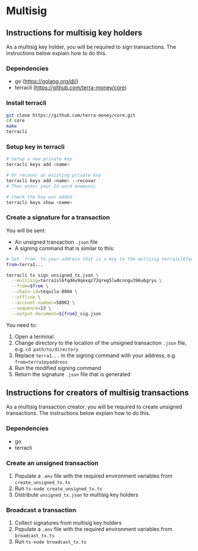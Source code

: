 # Multisig

## Instructions for multisig key holders

As a multisig key holder, you will be required to sign transactions.
The instructions below explain how to do this.

### Dependencies

- go (https://golang.org/dl/)
- terracli (https://github.com/terra-money/core)

### Install terracli

```sh
git clone https://github.com/terra-money/core.git
cd core
make
terracli
```

### Setup key in terracli

```sh
# Setup a new private key
terracli keys add <name>

# Or recover an existing private key
terracli keys add <name> --recover
# Then enter your 24 word mnemonic

# Check the key was added
terracli keys show <name>
```

### Create a signature for a transaction

You will be sent:
- An unsigned transaction `.json` file
- A signing command that is similar to this:

```sh
# Set `from` to your address that is a key to the multisig terra1sl6fqdmx9qexqz72qreg5lw8cnngu396u6gryu
from=terra1...

terracli tx sign unsigned_tx.json \
  --multisig=terra1sl6fqdmx9qexqz72qreg5lw8cnngu396u6gryu \
  --from=$from \
  --chain-id=tequila-0004 \
  --offline \
  --account-number=58002 \
  --sequence=13 \
  --output-document=${from}_sig.json
```

You need to:
1. Open a terminal
2. Change directory to the location of the unsigned transaction `.json` file, e.g. `cd path/to/directory`
3. Replace `terra1...` in the signing command with your address, e.g. `from=terra1myaddress`
4. Run the modified signing command
5. Return the signature `.json` file that is generated

## Instructions for creators of multisig transactions

As a multisig transaction creator, you will be required to create unsigned transactions.
The instructions below explain how to do this.

### Dependencies

- go
- terracli

### Create an unsigned transaction

1. Populate a `.env` file with the required environment variables from `create_unsigned_tx.ts`
2. Run `ts-node create_unsigned_tx.ts`
3. Distribute `unsigned_tx.json` to multisig key holders

### Broadcast a transaction

1. Collect signatures from multisig key holders
2. Populate a `.env` file with the required environment variables from `broadcast_tx.ts`
3. Run `ts-node broadcast_tx.ts`
